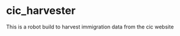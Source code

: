 cic_harvester
=============

This is a robot build to harvest immigration data from the cic website
